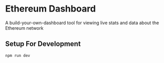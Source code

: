 # Ethereum Dashboard

A build-your-own-dashboard tool for viewing live stats and data
about the Ethereum network

## Setup For Development

```bash
npm run dev
```
